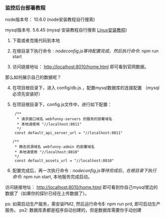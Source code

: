 ### 监控后台部署教程

node版本号： 10.6.0  (node安装教程自行搜索)

mysql版本号. 5.6.45  (mysql 安装教程自行搜索 [Linux安装教程](https://www.cnblogs.com/warm-stranger/p/10333348.html))

  1. 下载或者克隆代码到本地
  
  2. 在根目录下执行命令$: node config.js 等待配置完成，然后执行命令$: npm run start
  
  3. 访问链接地址： [http://localhost:8010/home.html](http://localhost:8010/home.html) 即可看到官网数据。
  
  那么如何展示自己的数据呢？
  
  4. 在项目根目录下，进入 config/db.js ，配置mysql数据库的连接配置 （mysql必须先安装好）
  
  5. 在项目根目录下，config.js文件中，进行如下配置：
  
          /**
           * 请求接口域名 webfunny-servers 的服务的部署域名
           * 本地请使用 "//localhost:8011"
           */
          const default_api_server_url = "//localhost:8011"

         /**
          * 静态资源域名 webfunny-admin 的部署域名
          * 本地请使用 "//localhost:8010"
          */
          const default_assets_url = "//localhost:8010"

  6. 配置完成后，再一次执行命令$: node config.js  等待完成后，在根目录下执行命令$: npm run start, 本地服务完成启动。
  
  访问链接地址： [http://localhost:8010/home.html](http://localhost:8010/home.html) 即可看到你自己mysql里边的数据了（如果你的探针已经在上传数据了）。

  ps: 如需启动生产服务，需安装PM2, 然后运行命令$: npm run prd, 即可启动生产服务。
  ps2: 数据库表都是程序自动创建的，但是数据库需要你手动创建
